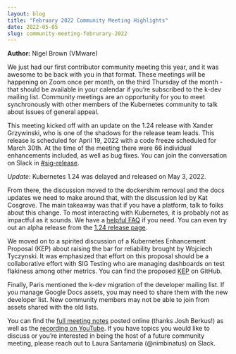 ```yaml
---
layout: blog
title: "February 2022 Community Meeting Highlights"
date: 2022-05-05
slug: community-meeting-februrary-2022
---
```


**Author:** Nigel Brown (VMware)

We just had our first contributor community meeting this year, and it was awesome to be back with you 
in that format. These meetings will be happening on Zoom once per month, on the third Thursday of the 
month - that should be available in your calendar if you’re subscribed to the k-dev mailing list. 
Community meetings are an opportunity for you to meet synchronously with other members of the 
Kubernetes community to talk about issues of general appeal.

This meeting kicked off with an update on the 1.24 release with Xander Grzywinski, who is one of the 
shadows for the release team leads. This release is scheduled for April 19, 2022 with a code freeze 
scheduled for March 30th. At the time of the meeting there were 66 individual enhancements included, 
as well as bug fixes. You can join the conversation on Slack in 
[#sig-release](https://kubernetes.slack.com/archives/C2C40FMNF).

_Update:_ Kubernetes 1.24 was delayed and released on May 3, 2022.

From there, the discussion moved to the dockershim removal and the docs updates we need to make 
around that, with the discussion led by Kat Cosgrove. The main takeaway was that if you have a 
platform, talk to folks about this change. To most interacting with Kubernetes, it is probably not as 
impactful as it sounds. We have a [helpful FAQ](https://kubernetes.io/dockershim) if you need. You 
can even try out an alpha release from the [1.24 release page](https://github.com/kubernetes/kubernetes/releases?q=v1.24.0-alpha).

We moved on to a spirited discussion of a Kubernetes Enhancement Proposal (KEP) about raising the bar 
for reliability brought by Wojciech Tyczynski. It was emphasized that effort on this proposal should 
be a collaborative effort with SIG Testing who are managing dashboards on test flakiness among other 
metrics. You can find the proposed [KEP](https://github.com/kubernetes/enhancements/pull/3139) on 
GitHub.

Finally, Paris mentioned the k-dev migration of the developer mailing list. If you manage Google Docs 
assets, you may need to share them with the new developer list. New community members may not be able 
to join from assets shared with the old lists.

You can find the 
[full meeting notes](https://docs.google.com/document/d/1VQDIAB0OqiSjIHI8AWMvSdceWhnz56jNpZrLs6o7NJY/edit?pli=1#heading=h.lk3ecc5rt40z) 
posted online (thanks Josh Berkus!) as well as the 
[recording on YouTube](https://www.youtube.com/watch?v=qwLsGfqHEhk). If you have topics you would 
like to discuss or you’re interested in being the host of a future community meeting, please reach 
out to Laura Santamaria (@nimbinatus) on Slack.